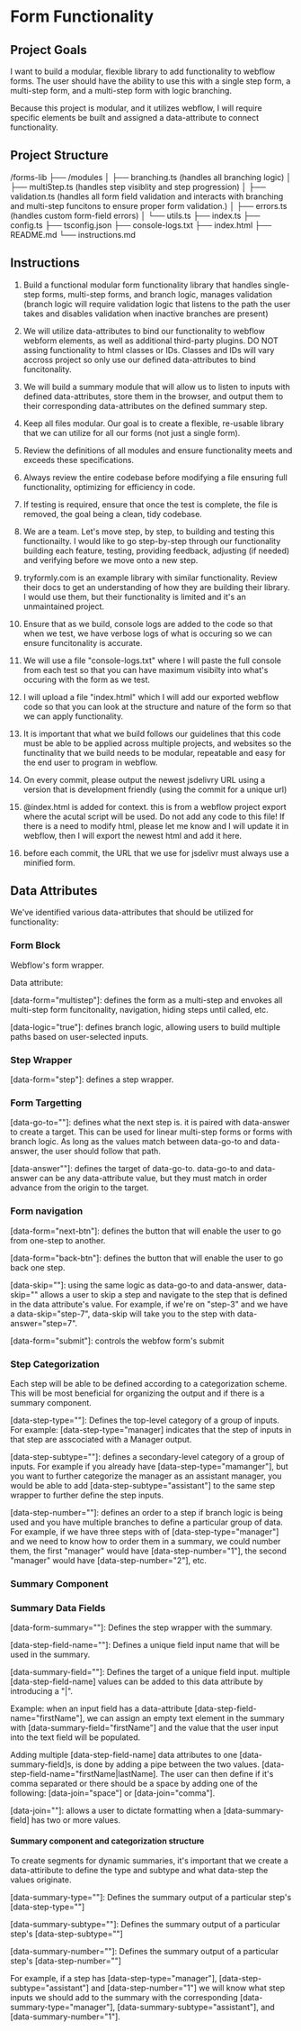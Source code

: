 # Form Functionality

## Project Goals

I want to build a modular, flexible library to add functionality to webflow forms. The user should have the ability to use this with a single step form, a multi-step form, and a multi-step form with logic branching. 

Because this project is modular, and it utilizes webflow, I will require specific elements be built and assigned a data-attribute to connect functionality. 


## Project Structure

/forms-lib
 ├── /modules
 │   ├── branching.ts (handles all branching logic)
 │   ├── multiStep.ts (handles step visiblity and step progression)
 │   ├── validation.ts (handles all form field validation and interacts with branching and multi-step funcitons to ensure proper form validation.)
 │   ├── errors.ts (handles custom form-field errors)
 │   └── utils.ts
 ├── index.ts
 ├── config.ts
 ├── tsconfig.json
 ├── console-logs.txt
 ├── index.html
 ├── README.md
 └── instructions.md

 ## Instructions

 1. Build a functional modular form functionality library that handles single-step forms, multi-step forms, and branch logic, manages validation (branch logic will require validation logic that listens to the path the user takes and disables validation when inactive branches are present)

 2. We will utilize data-attributes to bind our functionality to webflow webform elements, as well as additional third-party plugins. DO NOT assing functionality to html classes or IDs. Classes and IDs will vary accross project so only use our defined data-attributes to bind funcitonality.

 3. We will build a summary module that will allow us to listen to inputs with defined data-attributes, store them in the browser, and output them to their corresponding data-attributes on the defined summary step. 

 3. Keep all files modular. Our goal is to create a flexible, re-usable library that we can utilize for all our forms (not just a single form). 

 4. Review the definitions of all modules and ensure functionality meets and exceeds these specifications.

 5. Always review the entire codebase before modifying a file ensuring full functionality, optimizing for efficiency in code. 

 6. If testing is required, ensure that once the test is complete, the file is removed, the goal being a clean, tidy codebase.

 7. We are a team. Let's move step, by step, to building and testing this functionailty. I would like to go step-by-step through our functionality building each feature, testing, providing feedback, adjusting (if needed) and verifying before we move onto a new step. 

8. tryformly.com is an example library with similar functionality. Review their docs to get an understanding of how they are building their library. I would use them, but their functionality is limited and it's an unmaintained project. 

9. Ensure that as we build, console logs are added to the code so that when we test, we have verbose logs of what is occuring so we can ensure funcitonality is accurate. 

10. We will use a file "console-logs.txt" where I will paste the full console from each test so that you can have maximum visibilty into what's occuring with the form as we test.

11. I will upload a file "index.html" which I will add our exported webflow code so that you can look at the structure and nature of the form so that we can apply functionality. 

12. It is important that what we build follows our guidelines that this code must be able to be applied across multiple projects, and websites so the functinality that we build needs to be modular, repeatable and easy for the end user to program in webflow.

13. On every commit, please output the newest jsdelivry URL using a version that is development friendly (using the commit for a unique url)

14. @index.html is added for context. this is from a webflow project export where the acutal script will be used. Do not add any code to this file! If there is a need to modify html, please let me know and I will update it in webflow, then I will export the newest html and add it here. 

15. before each commit, the URL that we use for jsdelivr must always use a minified form.


 ## Data Attributes

 We've identified various data-attributes that should be utilized for functionality:

 ### Form Block

 Webflow's form wrapper.

 Data attribute:

 [data-form="multistep"]: defines the form as a multi-step and envokes all multi-step form funcitonality, navigation, hiding steps until called, etc. 

 [data-logic="true"]: defines branch logic, allowing users to build multiple paths based on user-selected inputs. 

 ### Step Wrapper

 [data-form="step"]: defines a step wrapper.

 ### Form Targetting

 [data-go-to=""]: defines what the next step is. it is paired with data-answer to create a target. This can be used for linear multi-step forms or forms with branch logic. As long as the values match between data-go-to and data-answer, the user should follow that path.

 [data-answer""]: defines the target of data-go-to. data-go-to and data-answer can be any data-attribute value, but they must match in order advance from the origin to the target.


 ### Form navigation

 [data-form="next-btn"]: defines the button that will enable the user to go from one-step to another.

 [data-form="back-btn"]: defines the button that will enable the user to go back one step.

 [data-skip=""]: using the same logic as data-go-to and data-answer, data-skip="" allows a user to skip a step and navigate to the step that is defined in the data attribute's value. For example, if we're on "step-3" and we have a data-skip="step-7", data-skip will take you to the step with data-answer="step=7".

 [data-form="submit"]: controls the webfow form's submit 


 ### Step Categorization

 Each step will be able to be defined according to a categorization scheme. This will be most beneficial for organizing the output and if there is a summary component.

 [data-step-type=""]: Defines the top-level category of a group of inputs. For example: [data-step-type="manager] indicates that the step of inputs in that step are asscociated with a Manager output. 

 [data-step-subtype=""]: defines a secondary-level category of a group of inputs. For example if you already have [data-step-type="mamanger"], but you want to further categorize the manager as an assistant manager, you would be able to add [data-step-subtype="assistant"] to the same step wrapper to further define the step inputs. 

 [data-step-number=""]: defines an order to a step if branch logic is being used and you have multiple branches to define a particular group of data. For example, if we have three steps with of [data-step-type="manager"] and we need to know how to order them in a summary, we could number them, the first "manager" would have [data-step-number="1"], the second "manager" would have [data-step-number="2"], etc. 


 ### Summary Component

### Summary Data Fields
 [data-form-summary=""]: Defines the step wrapper with the summary. 

 [data-step-field-name=""]: Defines a unique field input name that will be used in the summary.

 [data-summary-field=""]: Defines the target of a unique field input. multiple [data-step-field-name] values can be added to this data attribute by introducing a "|".
  
  Example: when an input field has a data-attribute [data-step-field-name="firstName"], we can assign an empty text element in the summary with [data-summary-field="firstName"] and the value that the user input into the text field will be populated. 

 Adding multiple [data-step-field-name] data attributes to one [data-summary-field]s, is done by adding a pipe between the two values. [data-step-field-name="firstName|lastName]. The user can then define if it's comma separated or there should be a space by adding one of the following: [data-join="space"] or [data-join="comma"].

 [data-join=""]: allows a user to dictate formatting when a [data-summary-field] has two or more values.

#### Summary component and categorization structure
To create segments for dynamic summaries, it's important that we create a data-attiribute to define the type and subtype and what data-step the values originate. 

[data-summary-type=""]: Defines the summary output of a particular step's [data-step-type=""]

[data-summary-subtype=""]: Defines the summary output of a particular step's [data-step-subtype=""]

[data-summary-number=""]: Defines the summary output of a particular step's [data-step-number=""]

For example, if a step has [data-step-type="manager"], [data-step-subtype="assistant"] and [data-step-number="1"] we will know what step inputs we should add to the summary with the corresponding [data-summary-type="manager"], [data-summary-subtype="assistant"], and [data-summary-number="1"].





 



